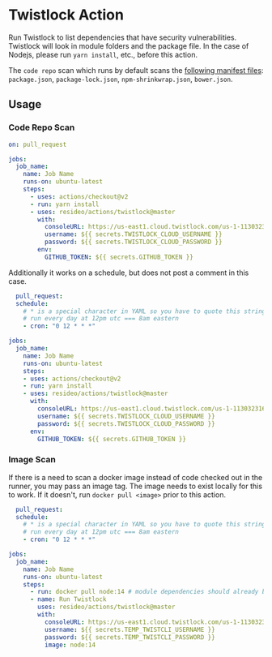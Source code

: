 # Twistlock Action

Run Twistlock to list dependencies that have security vulnerabilities. Twistlock will look in module folders and the package file. In the case of Nodejs, please run `yarn install`, etc., before this action.

The `code repo` scan which runs by default scans the [following manifest files](https://docs.paloaltonetworks.com/prisma/prisma-cloud/prisma-cloud-admin-compute/vulnerability_management/code_repo_scanning.html): `package.json`, `package-lock.json`, `npm-shrinkwrap.json`, `bower.json`.

## Usage

### Code Repo Scan

```yaml
on: pull_request

jobs:
  job_name:
    name: Job Name
    runs-on: ubuntu-latest
    steps:
      - uses: actions/checkout@v2
      - run: yarn install
      - uses: resideo/actions/twistlock@master
        with:
          consoleURL: https://us-east1.cloud.twistlock.com/us-1-113032316
          username: ${{ secrets.TWISTLOCK_CLOUD_USERNAME }}
          password: ${{ secrets.TWISTLOCK_CLOUD_PASSWORD }}
        env:
          GITHUB_TOKEN: ${{ secrets.GITHUB_TOKEN }}
```

Additionally it works on a schedule, but does not post a comment in this case.

```yaml
  pull_request:
  schedule:
    # * is a special character in YAML so you have to quote this string
    # run every day at 12pm utc === 8am eastern
    - cron: "0 12 * * *"

jobs:
  job_name:
    name: Job Name
    runs-on: ubuntu-latest
    steps:
    - uses: actions/checkout@v2
    - run: yarn install
    - uses: resideo/actions/twistlock@master
      with:
        consoleURL: https://us-east1.cloud.twistlock.com/us-1-113032316
        username: ${{ secrets.TWISTLOCK_CLOUD_USERNAME }}
        password: ${{ secrets.TWISTLOCK_CLOUD_PASSWORD }}
      env:
        GITHUB_TOKEN: ${{ secrets.GITHUB_TOKEN }}
```

### Image Scan

If there is a need to scan a docker image instead of code checked out in the runner, you may pass an image tag. The image needs to exist locally for this to work. If it doesn't, run `docker pull <image>` prior to this action.

```yaml
  pull_request:
  schedule:
    # * is a special character in YAML so you have to quote this string
    # run every day at 12pm utc === 8am eastern
    - cron: "0 12 * * *"

jobs:
  job_name:
    name: Job Name
    runs-on: ubuntu-latest
    steps:
      - run: docker pull node:14 # module dependencies should already be on the image
      - name: Run Twistlock
        uses: resideo/actions/twistlock@master
        with:
          consoleURL: https://us-east1.cloud.twistlock.com/us-1-113032316
          username: ${{ secrets.TEMP_TWISTCLI_USERNAME }}
          password: ${{ secrets.TEMP_TWISTCLI_PASSWORD }}
          image: node:14
```
